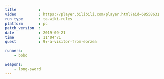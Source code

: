 ```yaml
---
title          :
video          : https://player.bilibili.com/player.html?aid=68558631
run_type       : ta-wiki-rules
platform       : pc
patch_version  : 
date           : 2019-09-21
time           : 11'04"71
quest          : 9★-a-visitor-from-eorzea

runners:
    - bobo

weapons:
    - long-sword
---
```

